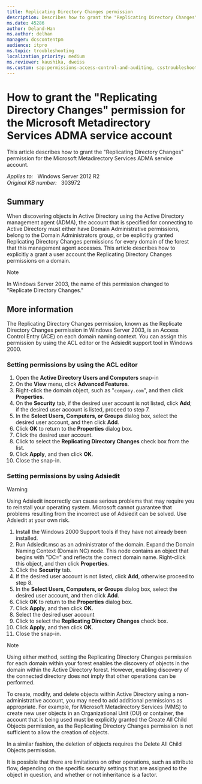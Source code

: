 ```yaml
---
title: Replicating Directory Changes permission
description: Describes how to grant the "Replicating Directory Changes" permission for the Microsoft Metadirectory Services ADMA service account.
ms.date: 45286
author: Deland-Han
ms.author: delhan
manager: dcscontentpm
audience: itpro
ms.topic: troubleshooting
localization_priority: medium
ms.reviewer: kaushika, dweiss
ms.custom: sap:permissions-access-control-and-auditing, csstroubleshoot
---
```

# How to grant the "Replicating Directory Changes" permission for the Microsoft Metadirectory Services ADMA service account

This article describes how to grant the "Replicating Directory Changes" permission for the Microsoft Metadirectory Services ADMA service account.

_Applies to:_ &nbsp; Windows Server 2012 R2  
_Original KB number:_ &nbsp; 303972

## Summary  

When discovering objects in Active Directory using the Active Directory management agent (ADMA), the account that is specified for connecting to Active Directory must either have Domain Administrative permissions, belong to the Domain Administrators group, or be explicitly granted Replicating Directory Changes permissions for every domain of the forest that this management agent accesses. This article describes how to explicitly a grant a user account the Replicating Directory Changes permissions on a domain.

>[!NOTE]
>In Windows Server 2003, the name of this permission changed to "Replicate Directory Changes."

## More information

The Replicating Directory Changes permission, known as the Replicate Directory Changes permission in Windows Server 2003, is an Access Control Entry (ACE) on each domain naming context. You can assign this permission by using the ACL editor or the Adsiedit support tool in Windows 2000.

### Setting permissions by using the ACL editor

1. Open the **Active Directory Users and Computers** snap-in
2. On the **View** menu, click **Advanced Features**.
3. Right-click the domain object, such as "`company.com`", and then click **Properties**.
4. On the **Security** tab, if the desired user account is not listed, click **Add**; if the desired user account is listed, proceed to step 7.
5. In the **Select Users, Computers, or Groups** dialog box, select the desired user account, and then click **Add**.
6. Click **OK** to return to the **Properties** dialog box.
7. Click the desired user account.
8. Click to select the **Replicating Directory Changes** check box from the list.
9. Click **Apply**, and then click **OK**.
10. Close the snap-in.

### Setting permissions by using Adsiedit

>[!WARNING]
>Using Adsiedit incorrectly can cause serious problems that may require you to reinstall your operating system. Microsoft cannot guarantee that problems resulting from the incorrect use of Adsiedit can be solved. Use Adsiedit at your own risk.  

1. Install the Windows 2000 Support tools if they have not already been installed.  
2. Run Adsiedit.msc as an administrator of the domain. Expand the Domain Naming Context (Domain NC) node. This node contains an object that begins with "DC=" and reflects the correct domain name. Right-click this object, and then click **Properties**.
3. Click the **Security** tab.
4. If the desired user account is not listed, click **Add**, otherwise proceed to step 8.
5. In the **Select Users, Computers, or Groups** dialog box, select the desired user account, and then click **Add**.
6. Click **OK** to return to the **Properties** dialog box.
7. Click **Apply**, and then click **OK**.
8. Select the desired user account
9. Click to select the **Replicating Directory Changes** check box.
10. Click **Apply**, and then click **OK**.
11. Close the snap-in.  

>[!NOTE]
>Using either method, setting the Replicating Directory Changes permission for each domain within your forest enables the discovery of objects in the domain within the Active Directory forest. However, enabling discovery of the connected directory does not imply that other operations can be performed.

To create, modify, and delete objects within Active Directory using a non-administrative account, you may need to add additional permissions as appropriate. For example, for Microsoft Metadirectory Services (MMS) to create new user objects in an Organizational Unit (OU) or container, the account that is being used must be explicitly granted the Create All Child Objects permission, as the Replicating Directory Changes permission is not sufficient to allow the creation of objects.

In a similar fashion, the deletion of objects requires the Delete All Child Objects permission.

It is possible that there are limitations on other operations, such as attribute flow, depending on the specific security settings that are assigned to the object in question, and whether or not inheritance is a factor.
